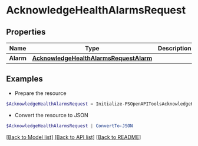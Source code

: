# AcknowledgeHealthAlarmsRequest
## Properties

Name | Type | Description | Notes
------------ | ------------- | ------------- | -------------
**Alarm** | [**AcknowledgeHealthAlarmsRequestAlarm**](AcknowledgeHealthAlarmsRequestAlarm.md) |  | 

## Examples

- Prepare the resource
```powershell
$AcknowledgeHealthAlarmsRequest = Initialize-PSOpenAPIToolsAcknowledgeHealthAlarmsRequest  -Alarm null
```

- Convert the resource to JSON
```powershell
$AcknowledgeHealthAlarmsRequest | ConvertTo-JSON
```

[[Back to Model list]](../README.md#documentation-for-models) [[Back to API list]](../README.md#documentation-for-api-endpoints) [[Back to README]](../README.md)

